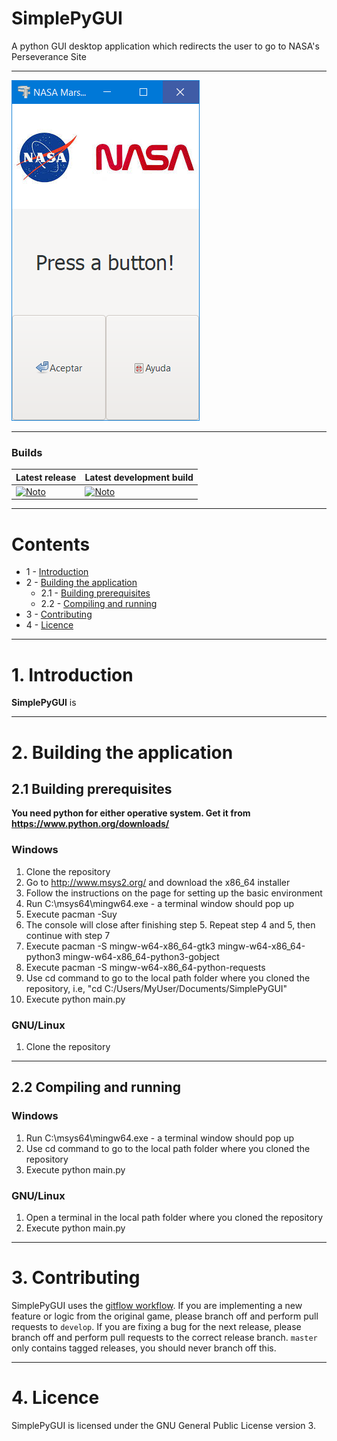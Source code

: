 # SimplePyGUI
A python GUI desktop application which redirects the user to go to NASA's Perseverance Site

---

![SimplePyGUI.Cover](Cover.png)

---

### Builds
| Latest release | Latest development build |
|----------------|--------------------------|
| [![Noto](https://img.shields.io/badge/master-v1.0-green.svg)](https://github.com/NotoFederico/SimplePyGUI/tree/main) | [![Noto](https://img.shields.io/badge/develop-v1.1+-blue.svg)](https://github.com/NotoFederico/SimplePyGUI/tree/dev) |

---

# Contents
- 1 - [Introduction](#1-introduction)
- 2 - [Building the application](#2-building-the-application)
  - 2.1 - [Building prerequisites](#21-building-prerequisites)
  - 2.2 - [Compiling and running](#22-compiling-and-running)
- 3 - [Contributing](#3-contributing)
- 4 - [Licence](#4-licence)

---

# 1. Introduction

**SimplePyGUI** is  

---

# 2. Building the application

## 2.1 Building prerequisites

**You need python for either operative system. Get it from https://www.python.org/downloads/**

### Windows
1. Clone the repository
2. Go to http://www.msys2.org/ and download the x86_64 installer
3. Follow the instructions on the page for setting up the basic environment
4. Run C:\msys64\mingw64.exe - a terminal window should pop up
5. Execute pacman -Suy 
6. The console will close after finishing step 5. Repeat step 4 and 5, then continue with step 7
7. Execute pacman -S mingw-w64-x86_64-gtk3 mingw-w64-x86_64-python3 mingw-w64-x86_64-python3-gobject
8. Execute pacman -S mingw-w64-x86_64-python-requests
9. Use cd command to go to the local path folder where you cloned the repository, i.e, "cd C:/Users/MyUser/Documents/SimplePyGUI"
10. Execute python main.py

### GNU/Linux
1. Clone the repository

---

## 2.2 Compiling and running

### Windows
1. Run C:\msys64\mingw64.exe - a terminal window should pop up
2. Use cd command to go to the local path folder where you cloned the repository
3. Execute python main.py

### GNU/Linux
1. Open a terminal in the local path folder where you cloned the repository
2. Execute python main.py

---

# 3. Contributing
SimplePyGUI uses the [gitflow workflow](https://www.atlassian.com/git/tutorials/comparing-workflows#gitflow-workflow). If you are implementing a new feature or logic from the original game, please branch off and perform pull requests to ```develop```. If you are fixing a bug for the next release, please branch off and perform pull requests to the correct release branch. ```master``` only contains tagged releases, you should never branch off this.

---
# 4. Licence

SimplePyGUI is licensed under the GNU General Public License version 3.


